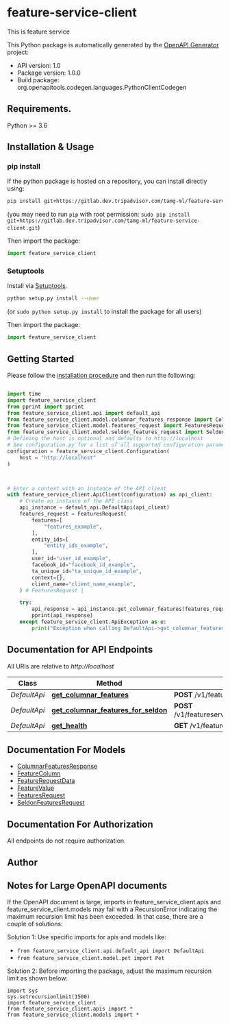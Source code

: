 # feature-service-client
This is feature service

This Python package is automatically generated by the [OpenAPI Generator](https://openapi-generator.tech) project:

- API version: 1.0
- Package version: 1.0.0
- Build package: org.openapitools.codegen.languages.PythonClientCodegen

## Requirements.

Python >= 3.6

## Installation & Usage
### pip install

If the python package is hosted on a repository, you can install directly using:

```sh
pip install git+https://gitlab.dev.tripadvisor.com/tamg-ml/feature-service-client.git
```
(you may need to run `pip` with root permission: `sudo pip install git+https://gitlab.dev.tripadvisor.com/tamg-ml/feature-service-client.git`)

Then import the package:
```python
import feature_service_client
```

### Setuptools

Install via [Setuptools](http://pypi.python.org/pypi/setuptools).

```sh
python setup.py install --user
```
(or `sudo python setup.py install` to install the package for all users)

Then import the package:
```python
import feature_service_client
```

## Getting Started

Please follow the [installation procedure](#installation--usage) and then run the following:

```python

import time
import feature_service_client
from pprint import pprint
from feature_service_client.api import default_api
from feature_service_client.model.columnar_features_response import ColumnarFeaturesResponse
from feature_service_client.model.features_request import FeaturesRequest
from feature_service_client.model.seldon_features_request import SeldonFeaturesRequest
# Defining the host is optional and defaults to http://localhost
# See configuration.py for a list of all supported configuration parameters.
configuration = feature_service_client.Configuration(
    host = "http://localhost"
)



# Enter a context with an instance of the API client
with feature_service_client.ApiClient(configuration) as api_client:
    # Create an instance of the API class
    api_instance = default_api.DefaultApi(api_client)
    features_request = FeaturesRequest(
        features=[
            "features_example",
        ],
        entity_ids=[
            "entity_ids_example",
        ],
        user_id="user_id_example",
        facebook_id="facebook_id_example",
        ta_unique_id="ta_unique_id_example",
        context={},
        client_name="client_name_example",
    ) # FeaturesRequest | 

    try:
        api_response = api_instance.get_columnar_features(features_request)
        pprint(api_response)
    except feature_service_client.ApiException as e:
        print("Exception when calling DefaultApi->get_columnar_features: %s\n" % e)
```

## Documentation for API Endpoints

All URIs are relative to *http://localhost*

Class | Method | HTTP request | Description
------------ | ------------- | ------------- | -------------
*DefaultApi* | [**get_columnar_features**](docs/DefaultApi.md#get_columnar_features) | **POST** /v1/featureservice/columnarfeatures | 
*DefaultApi* | [**get_columnar_features_for_seldon**](docs/DefaultApi.md#get_columnar_features_for_seldon) | **POST** /v1/featureservice/getColumnarFeaturesForSeldon | 
*DefaultApi* | [**get_health**](docs/DefaultApi.md#get_health) | **GET** /v1/featureservice/health | 


## Documentation For Models

 - [ColumnarFeaturesResponse](docs/ColumnarFeaturesResponse.md)
 - [FeatureColumn](docs/FeatureColumn.md)
 - [FeatureRequestData](docs/FeatureRequestData.md)
 - [FeatureValue](docs/FeatureValue.md)
 - [FeaturesRequest](docs/FeaturesRequest.md)
 - [SeldonFeaturesRequest](docs/SeldonFeaturesRequest.md)


## Documentation For Authorization

 All endpoints do not require authorization.

## Author




## Notes for Large OpenAPI documents
If the OpenAPI document is large, imports in feature_service_client.apis and feature_service_client.models may fail with a
RecursionError indicating the maximum recursion limit has been exceeded. In that case, there are a couple of solutions:

Solution 1:
Use specific imports for apis and models like:
- `from feature_service_client.api.default_api import DefaultApi`
- `from feature_service_client.model.pet import Pet`

Solution 2:
Before importing the package, adjust the maximum recursion limit as shown below:
```
import sys
sys.setrecursionlimit(1500)
import feature_service_client
from feature_service_client.apis import *
from feature_service_client.models import *
```

